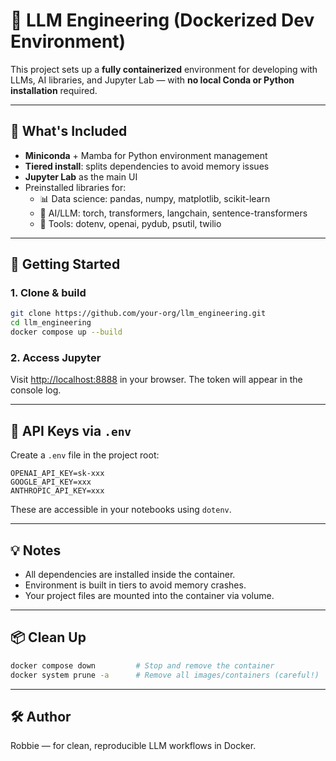 

# 🧠 LLM Engineering (Dockerized Dev Environment)

This project sets up a **fully containerized** environment for developing with LLMs, AI libraries, and Jupyter Lab — with **no local Conda or Python installation** required.

---

## 🔧 What's Included

- **Miniconda** + Mamba for Python environment management
- **Tiered install**: splits dependencies to avoid memory issues
- **Jupyter Lab** as the main UI
- Preinstalled libraries for:
  - 📊 Data science: pandas, numpy, matplotlib, scikit-learn
  - 🤖 AI/LLM: torch, transformers, langchain, sentence-transformers
  - 🧰 Tools: dotenv, openai, pydub, psutil, twilio

---

## 🚀 Getting Started

### 1. Clone & build

```bash
git clone https://github.com/your-org/llm_engineering.git
cd llm_engineering
docker compose up --build
````

### 2. Access Jupyter

Visit [http://localhost:8888](http://localhost:8888) in your browser. The token will appear in the console log.

---

## 🔐 API Keys via `.env`

Create a `.env` file in the project root:

```
OPENAI_API_KEY=sk-xxx
GOOGLE_API_KEY=xxx
ANTHROPIC_API_KEY=xxx
```

These are accessible in your notebooks using `dotenv`.

---

## 💡 Notes

* All dependencies are installed inside the container.
* Environment is built in tiers to avoid memory crashes.
* Your project files are mounted into the container via volume.

---

## 📦 Clean Up

```bash
docker compose down         # Stop and remove the container
docker system prune -a      # Remove all images/containers (careful!)
```

---

## 🛠 Author

Robbie — for clean, reproducible LLM workflows in Docker.

